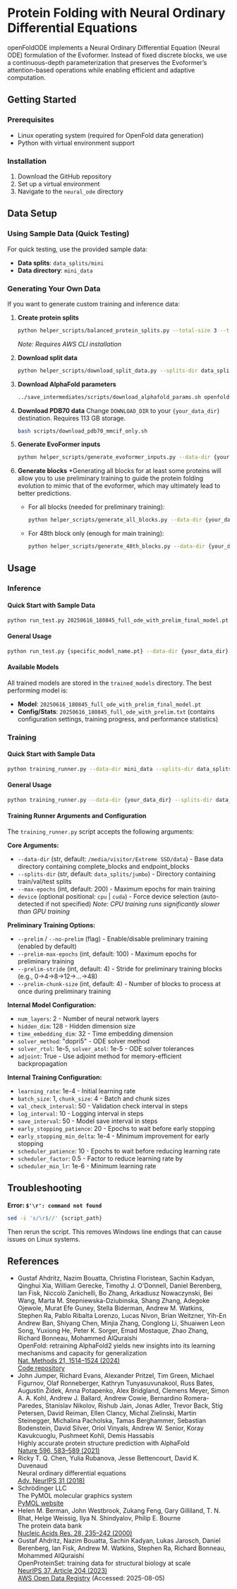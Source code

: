 Protein Folding with Neural Ordinary Differential Equations
==============

openFoldODE implements a Neural Ordinary Differential Equation (Neural ODE) formulation of the Evoformer. Instead of fixed discrete blocks, we use a continuous-depth parameterization that preserves the Evoformer’s attention-based operations while enabling efficient and adaptive computation.

## Getting Started

### Prerequisites
- Linux operating system (required for OpenFold data generation)
- Python with virtual environment support

### Installation
1. Download the GitHub repository
2. Set up a virtual environment
3. Navigate to the `neural_ode` directory

## Data Setup

### Using Sample Data (Quick Testing)
For quick testing, use the provided sample data:
- **Data splits**: `data_splits/mini`
- **Data directory**: `mini_data`

### Generating Your Own Data
If you want to generate custom training and inference data:

1. **Create protein splits**
   ```bash
   python helper_scripts/balanced_protein_splits.py --total-size 3 --train-size 1 --val-size 1 --test-size 1 --output-dir data_splits/{your_splits_dir}
   ```
   *Note: Requires AWS CLI installation*

2. **Download split data**
   ```bash
   python helper_scripts/download_split_data.py --splits-dir data_splits/{your_splits_dir} --output-dir/{your_data_dir}
   ```

3. **Download AlphaFold parameters**
   ```bash
   ../save_intermediates/scripts/download_alphafold_params.sh openfold/resources
   ```

4. **Download PDB70 data**
Change `DOWNLOAD_DIR` to your `{your_data_dir}` destination. Requires 113 GB storage.
   ```bash
   bash scripts/download_pdb70_mmcif_only.sh
   ```

5. **Generate EvoFormer inputs**
   ```bash
   python helper_scripts/generate_evoformer_inputs.py --data-dir {your_data_dir} --splits-dir "data_splits/{your_splits_dir}"
   ```

6. **Generate blocks**
   *Generating all blocks for at least some proteins will allow you to use preliminary training to guide the protein folding evolution to mimic that of the evoformer, which may ultimately lead to better predictions.
   - For all blocks (needed for preliminary training):
     ```bash
     python helper_scripts/generate_all_blocks.py --data-dir {your_data_dir}
     ```
   - For 48th block only (enough for main training):
     ```bash
     python helper_scripts/generate_48th_blocks.py --data-dir {your_data_dir}
     ```

## Usage

### Inference

#### Quick Start with Sample Data
```bash
python run_test.py 20250616_180845_full_ode_with_prelim_final_model.pt --data-dir mini_data --splits-dir data_splits/mini
```

#### General Usage
```bash
python run_test.py {specific_model_name.pt} --data-dir {your_data_dir} --splits-dir data_splits/{your_splits_dir}
```

#### Available Models
All trained models are stored in the `trained_models` directory. The best performing model is:
- **Model**: `20250616_180845_full_ode_with_prelim_final_model.pt`
- **Config/Stats**: `20250616_180845_full_ode_with_prelim.txt` (contains configuration settings, training progress, and performance statistics)
### Training

#### Quick Start with Sample Data
```bash
python training_runner.py --data-dir mini_data --splits-dir data_splits/mini --max-epochs 5 --no-prelim
```

#### General Usage
```bash
python training_runner.py --data-dir {your_data_dir} --splits-dir data_splits/{your_splits_dir} --max-epochs {num_epochs}
```


#### Training Runner Arguments and Configuration

The `training_runner.py` script accepts the following arguments:

**Core Arguments:**
- `--data-dir` (str, default: `/media/visitor/Extreme SSD/data`) - Base data directory containing complete_blocks and endpoint_blocks
- `--splits-dir` (str, default: `data_splits/jumbo`) - Directory containing train/val/test splits  
- `--max-epochs` (int, default: 200) - Maximum epochs for main training
- `device` (optional positional: `cpu` | `cuda`) - Force device selection (auto-detected if not specified) *Note: CPU training runs significantly slower than GPU training*

**Preliminary Training Options:**
- `--prelim` / `--no-prelim` (flag) - Enable/disable preliminary training (enabled by default)
- `--prelim-max-epochs` (int, default: 100) - Maximum epochs for preliminary training
- `--prelim-stride` (int, default: 4) - Stride for preliminary training blocks (e.g., 0→4→8→12→...→48)
- `--prelim-chunk-size` (int, default: 4) - Number of blocks to process at once during preliminary training

**Internal Model Configuration:**
- `num_layers`: 2 - Number of neural network layers
- `hidden_dim`: 128 - Hidden dimension size
- `time_embedding_dim`: 32 - Time embedding dimension
- `solver_method`: "dopri5" - ODE solver method
- `solver_rtol`: 1e-5, `solver_atol`: 1e-5 - ODE solver tolerances
- `adjoint`: True - Use adjoint method for memory-efficient backpropagation

**Internal Training Configuration:**
- `learning_rate`: 1e-4 - Initial learning rate
- `batch_size`: 1, `chunk_size`: 4 - Batch and chunk sizes
- `val_check_interval`: 50 - Validation check interval in steps
- `log_interval`: 10 - Logging interval in steps
- `save_interval`: 50 - Model save interval in steps
- `early_stopping_patience`: 20 - Epochs to wait before early stopping
- `early_stopping_min_delta`: 1e-4 - Minimum improvement for early stopping
- `scheduler_patience`: 10 - Epochs to wait before reducing learning rate
- `scheduler_factor`: 0.5 - Factor to reduce learning rate by
- `scheduler_min_lr`: 1e-6 - Minimum learning rate

## Troubleshooting

**Error: `$'\r': command not found`**
```bash
sed -i 's/\r$//' {script_path}
```
Then rerun the script. This removes Windows line endings that can cause issues on Linux systems.

References
----------
- Gustaf Ahdritz, Nazim Bouatta, Christina Floristean, Sachin Kadyan, Qinghui Xia, 
William Gerecke, Timothy J. O'Donnell, Daniel Berenberg, Ian Fisk, Niccolò 
Zanichelli, Bo Zhang, Arkadiusz Nowaczynski, Bei Wang, Marta M. 
Stepniewska-Dziubinska, Shang Zhang, Adegoke Ojewole, Murat Efe Guney, 
Stella Biderman, Andrew M. Watkins, Stephen Ra, Pablo Ribalta Lorenzo, Lucas Nivon,
Brian Weitzner, Yih-En Andrew Ban, Shiyang Chen, Minjia Zhang, Conglong Li, 
Shuaiwen Leon Song, Yuxiong He, Peter K. Sorger, Emad Mostaque, Zhao Zhang, 
Richard Bonneau, Mohammed AlQuraishi  
  OpenFold: retraining AlphaFold2 yields new insights into its learning mechanisms and capacity for generalization  
  [Nat. Methods 21, 1514–1524 (2024)](https://doi.org/10.1038/s41592-024-02272-z)  
  [Code repository](https://github.com/aqlaboratory/openfold)  
- John Jumper, Richard Evans, Alexander Pritzel, Tim Green, Michael Figurnov, Olaf
Ronneberger, Kathryn Tunyasuvunakool, Russ Bates, Augustin Žídek, Anna Potapenko,
Alex Bridgland, Clemens Meyer, Simon A. A. Kohl, Andrew J. Ballard, Andrew Cowie,
Bernardino Romera-Paredes, Stanislav Nikolov, Rishub Jain, Jonas Adler, Trevor
Back, Stig Petersen, David Reiman, Ellen Clancy, Michal Zielinski, Martin
Steinegger, Michalina Pacholska, Tamas Berghammer, Sebastian Bodenstein, David
Silver, Oriol Vinyals, Andrew W. Senior, Koray Kavukcuoglu, Pushmeet Kohli, 
Demis Hassabis  
  Highly accurate protein structure prediction with AlphaFold  
  [Nature 596, 583–589 (2021)](https://doi.org/10.1038/s41586-021-03819-2)
- Ricky T. Q. Chen, Yulia Rubanova, Jesse Bettencourt, David K. Duvenaud   
  Neural ordinary differential equations  
  [Adv. NeurIPS 31 (2018)](https://proceedings.neurips.cc/paper/2018/file/69386f6bb1dfed68692a24c8686939b9-Paper.pdf)
- Schrödinger LLC  
  The PyMOL molecular graphics system  
  [PyMOL website](http://www.pymol.org)
- Helen M. Berman, John Westbrook, Zukang Feng, Gary Gilliland, T. N. Bhat, Helge 
Weissig, Ilya N. Shindyalov, Philip E. Bourne  
  The protein data bank  
  [Nucleic Acids Res. 28, 235–242 (2000)](https://doi.org/10.1093/nar/28.1.235)
- Gustaf Ahdritz, Nazim Bouatta, Sachin Kadyan, Lukas Jarosch, Daniel Berenberg, 
Ian Fisk, Andrew M. Watkins, Stephen Ra, Richard Bonneau, Mohammed AlQuraishi  
  OpenProteinSet: training data for structural biology at scale  
  [NeurIPS 37, Article 204 (2023)](https://openreview.net/forum?id=gO0kS0eE0F&noteId=ly7X3fS4uJ)  
  [AWS Open Data Registry](https://registry.opendata.aws/openfold/) (Accessed: 2025-08-05)
